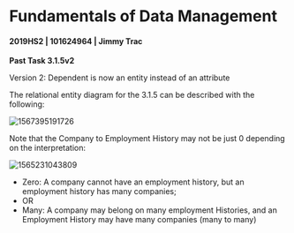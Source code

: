 # Fundamentals of Data Management

#### 2019HS2 |  101624964 | Jimmy Trac 

**Past Task 3.1.5v2**

Version 2: Dependent is now an entity instead of an attribute

The relational entity diagram for the 3.1.5 can be described with the following:

![1567395191726](H:\repos\fundamentals-of-data-management\pt3.1.5\p3.1.5.assets\1567395191726.png)





Note that the Company to Employment History may not be just 0 depending on the interpretation:

![1565231043809](H:\repos\fundamentals-of-data-management\pt3.1.5\p3.1.5.assets\1565231043809.png)

* Zero: A company cannot have an employment history, but an employment history has many companies;
* OR
* Many: A company may belong on many employment Histories, and an Employment History may have many companies (many to many)

